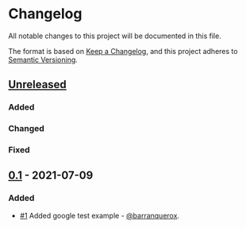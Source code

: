 # Changelog

All notable changes to this project will be documented in this file.

The format is based on [Keep a Changelog](https://keepachangelog.com/en/1.0.0/),
and this project adheres to [Semantic Versioning](https://semver.org/spec/v2.0.0.html).


## [Unreleased]

### Added

### Changed

### Fixed

## [0.1] - 2021-07-09

### Added
* [#1] Added google test example - [@barranquerox].

[#1]: https://github.com/barranquerox/template-framework/pull/1

[Unreleased]: https://github.com/barranquerox/template-framework/compare/v0.1..HEAD
[0.1]: https://github.com/barranquerox/template-framework/releases/tag/v0.1

[@barranquerox]: https://github.com/barranquerox


